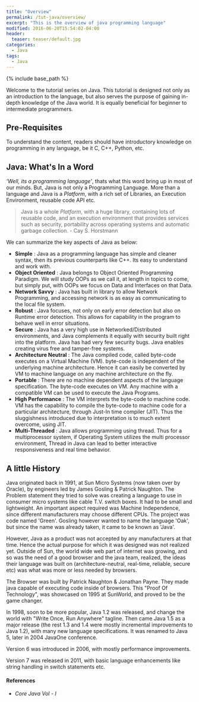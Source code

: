 ```yaml
---
title: "Overview"
permalink: /tut-java/overview/
excerpt: "This is the overview of java programming language"
modified: 2016-06-20T15:54:02-04:00
header:
  teaser: teaser/default.jpg
categories:
  - Java
tags:
  - Java
---
```


{% include base_path %}

Welcome to the tutorial series on Java. This tutorial is designed not only as an introduction to the language, but also serves the purpose of gaining in-depth knowledge of the Java world. It is equally beneficial for beginner to intermediate programmers.

## Pre-Requisites

To understand the content, readers should have introductory knowledge on programming in any language, be it C, C++, Python, etc.

## Java: What's In a Word

_'Well, its a programming language'_, thats what this word bring up in most of our minds. But, Java is not only a Programming Language.
More than a language and Java is a *Platform*, with a rich set of Libraries, an Execution Environment, reusable code API etc.

> Java is a whole *Platform*, with a huge library, containing lots of reusable code, and an execution environment that provides services such as security, portability across operating systems and automatic garbage collection. - Cay S. Horstmann

We can summarize the key aspects of Java as below:

+ __Simple__ : Java as a programming language has simple and cleaner syntax, then its previous counterparts like C++. Its easy to understand and work with.
+ __Object Oriented__ : Java belongs to  Object Oriented Programming Paradigm. We will study OOPs as we call it, at length in topics to come, but simply put, with OOPs we focus on Data and Interfaces on that Data.
+ __Network Savvy__ : Java has built in library to allow Network Programming, and accessing network is as easy as communicating to the local file system.
+ __Robust__ : Java focuses, not only on early error detection but also on Runtime error detection. This allows for capability in the program to behave well in error situations.
+ __Secure__ : Java has a very high use in Networked/Distributed environments, and Java complements it equally with security built right into the platform. Java has had very few security bugs. Java enables creating virus free and tamper-free systems.
+ __Architecture Neutral__ : The Java compiled code, called byte-code executes on a Virtual Machine (VM). byte-code is independent of the underlying machine architecture. Hence it can easily be converted by VM to machine language on any machine architecture on the fly.
+ __Portable__ : There are no machine dependent aspects of the language specification. The byte-code executes on VM. Any machine with a compatible VM can be used to execute the Java Programs.
+ __High Performance__ : The VM interprets the byte-code to machine code. VM has the capability to compile the byte-code to machine code for a particular architecture, through Just-In time compiler (JIT). Thus the sluggishness introduced due to interpretation is to much extent overcome, using JIT.
+ __Multi-Threaded__ : Java allows programming using thread. Thus for a multiprocessor system, if Operating System utilizes the multi processor environment, Thread in Java can lead to better interactive responsiveness and real time behavior.

## A little History
Java originated back in 1991, at Sun Micro Systems (now taken over by Oracle), by engineers led by James Gosling & Patrick Naughton. The Problem statement they tried to solve was creating a language to use in consumer micro systems like cable T.V. switch boxes. It had to be small and lightweight. An important aspect required was Machine Independence, since different manufacturers may choose different CPUs.
The project was code named 'Green'. Gosling however wanted to name the language 'Oak', but since the name was already taken, it came to be known as 'Java'.

However, Java as a product was not accepted by any manufacturers at that time. Hence the actual purpose for which it was designed was not realized yet. Outside of Sun, the world wide web part of internet was growing, and so was the need of a good browser and the java team, realized, the ideas their language was built on (architecture-neutral, real-time, reliable, secure etc) was what was more or less needed by browsers.

The Browser was built by Patrick Naughton & Jonathan Payne. They made java capable of executing code inside of browsers.  This "Proof Of Technology", was showcased on 1995 at SunWorld, and proved to be the game changer.

In 1998, soon to be more popular, Java 1.2 was released, and change the world with "Write Once, Run Anywhere" tagline. Then came Java 1.5 as a major release (the rest 1.3 and 1.4 were mostly incremental improvements to Java 1.2), with many new language specifications.
It was renamed to Java 5, later in 2004 JavaOne conference.

Version 6 was introduced in 2006, with mostly performance improvements.

Version 7 was released in 2011, with basic language enhancements like string handling in switch statements etc.

#### References
+ *Core Java Vol - I*
